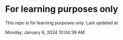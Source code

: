 # For learning purposes only
This repo is for learning purposes only.
Last updated at

Monday, January 8, 2024 10:04:39 AM

